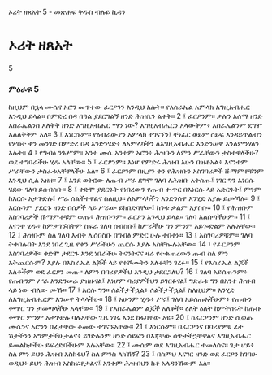 ﻿
 ኦሪት ዘጸአት 5 - መጽሐፍ ቅዱስ ብሉይ ኪዳን
# ኦሪት ዘጸአት
5
### ምዕራፍ 5
ከዚህም በኋላ ሙሴና አሮን መጥተው ፈርዖንን እንዲህ አሉት። የእስራኤል አምላክ እግዚአብሔር እንዲህ ይላል። በምድረ በዳ በዓል ያደርግልኝ ዘንድ ሕዝቤን ልቀቅ።
2 ፤ ፈርዖንም። ቃሉን እሰማ ዘንድ እስራኤልንስ እለቅቅ ዘንድ እግዚአብሔር ማን ነው? እግዚአብሔርን አላውቅም፥ እስራኤልንም ደግሞ አልለቅቅም አለ።
3 ፤ እነርሱም። የዕብራውያን አምላክ ተገናኘን፤ ቸነፈር ወይም ሰይፍ እንዳይጥልብን የሦስት ቀን መንገድ በምድረ በዳ እንድንሄድ፥ ለአምላካችን ለእግዚአብሔር እንድንሠዋ እንለምንሃለን አሉት።
4 ፤ የግብፅ ንጉሥም። አንተ ሙሴ አንተም አሮን፥ ሕዝቡን ለምን ሥራቸውን ታስተዋላችሁ? ወደ ተግባራችሁ ሂዱ አላቸው።
5 ፤ ፈርዖንም። እነሆ የምድሩ ሕዝብ አሁን በዝቶአል፥ እናንተም ሥራቸውን ታስፈቱአቸዋላችሁ አለ።
6 ፤ ፈርዖንም በዚያን ቀን የሕዝቡን አስገባሪዎች ሹማምቶቹንም እንዲህ ሲል አዘዘ።
7 ፤ እንደ ወትሮው ለጡብ ሥራ ደግሞ ገለባ ለሕዝቡ አትስጡ፤ ነገር ግን እነርሱ ሄደው ገለባ ይሰብስቡ።
8 ፤ ቀድሞ ያደርጉት የነበረውን የጡብ ቍጥር በእነርሱ ላይ አድርጉት፤ ምንም ከእርሱ አታጕድሉ፤ ሥራ ሰልችተዋልና ስለዚህ። ለአምላካችን እንድንሰዋ እንሂድ እያሉ ይጮኻሉ።
9 ፤ እርሱንም ያደርጉ ዘንድ በሰዎች ላይ ሥራው ይክበድባቸው፤ ከንቱ ቃልም አያስቡ።
10 ፤ የሕዝቡም አስገባሪዎች ሹማምቶቹም ወጡ፥ ሕዝቡንም። ፈርዖን እንዲህ ይላል። ገለባ አልሰጣችሁም።
11 ፤ እናንተ ሂዱ፥ ከምታገኙበትም ስፍራ ገለባ ሰብስቡ፤ ከሥራችሁ ግን ምንም አይጐድልም አሉአቸው።
12 ፤ ሕዝቡም ስለ ገለባ እብቅ ሊሰበስቡ በግብፅ ምድር ሁሉ ተበተኑ።
13 ፤ አስገባሪዎቹም። ገለባ ትቀበሉበት እንደ ነበረ ጊዜ የቀን ሥራችሁን ጨርሱ እያሉ አስቸኰሉአቸው።
14 ፤ የፈርዖንም አስገባሪዎች። ቀድሞ ታደርጉ እንደ ነበራችሁ ትናንትናና ዛሬ የተቈጠረውን ጡብ ስለ ምን አትጨርሱም? እያሉ በእስራኤል ልጆች ላይ የተሾሙትን አለቆቹን ገረፉ።
15 ፤ የእስራኤል ልጆች አለቆችም ወደ ፈርዖን መጡ። ለምን በባሪያዎችህ እንዲህ ታደርጋለህ?
16 ፤ ገለባ አይሰጡንም፥ የጡቡንም ሥራ እንድንሠራ ያዝዙናል፤ እነሆም ባሪያዎችህን ይገርፉናል፤ ግድፈቱ ግን በአንተ ሕዝብ ላይ ነው ብለው ጮኹ።
17 ፤ እርሱ ግን። ሰልችታችኋል፥ ሰልችታችኋል፤ ስለዚህም። እንሂድ ለእግዚአብሔርም እንሠዋ ትላላችሁ።
18 ፤ አሁንም ሂዱ፥ ሥሩ፤ ገለባ አይሰጡአችሁም፥ የጡቡን ቍጥር ግን ታመጣላችሁ አላቸው።
19 ፤ የእስራኤልም ልጆች አለቆች። ዕለት ዕለት ከምትሰሩት ከጡቡ ቍጥር ምንም አታጕድሉ ባሉአቸው ጊዜ ነገሩ እንደ ከፋባቸው አዩ።
20 ፤ ከፈርዖንም ዘንድ ሲወጡ ሙሴንና አሮንን በፊታቸው ቆመው ተገናኙአቸው።
21 ፤ እነርሱም። በፈርዖንና በባሪያዎቹ ፊት ሽታችንን አግምታችሁታልና፥ ይገድሉንም ዘንድ ሰይፍን በእጃቸው ሰጥታችኋቸዋልና እግዚአብሔር ይመልከታችሁ ይፍረድባችሁም አሉአቸው።
22 ፤ ሙሴም ወደ እግዚአብሔር ተመለሰና። ጌታ ሆይ፥ ስለ ምን ይህን ሕዝብ አስከፋህ? ስለ ምንስ ላክኸኝ?
23 ፤ በስምህ እናገር ዘንድ ወደ ፈርዖን ከገባሁ ወዲህ፥ ይህን ሕዝብ አስከፍቶታልና፤ አንተም ሕዝብህን ከቶ አላዳንኸውም አለ። 
